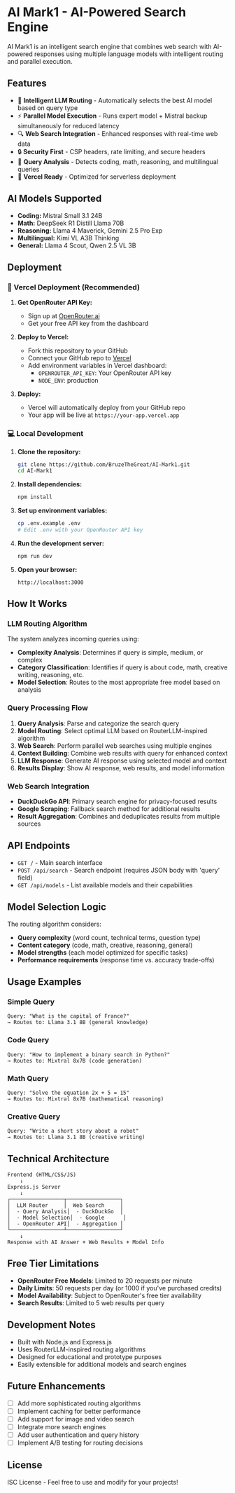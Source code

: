 # AI Mark1 - AI-Powered Search Engine

AI Mark1 is an intelligent search engine that combines web search with AI-powered responses using multiple language models with intelligent routing and parallel execution.

## Features

- 🤖 **Intelligent LLM Routing** - Automatically selects the best AI model based on query type
- ⚡ **Parallel Model Execution** - Runs expert model + Mistral backup simultaneously for reduced latency
- 🔍 **Web Search Integration** - Enhanced responses with real-time web data
- 🔒 **Security First** - CSP headers, rate limiting, and secure headers
- 🎯 **Query Analysis** - Detects coding, math, reasoning, and multilingual queries
- 🚀 **Vercel Ready** - Optimized for serverless deployment

## AI Models Supported

- **Coding:** Mistral Small 3.1 24B
- **Math:** DeepSeek R1 Distill Llama 70B  
- **Reasoning:** Llama 4 Maverick, Gemini 2.5 Pro Exp
- **Multilingual:** Kimi VL A3B Thinking
- **General:** Llama 4 Scout, Qwen 2.5 VL 3B

## Deployment

### 🚀 Vercel Deployment (Recommended)

1. **Get OpenRouter API Key:**
   - Sign up at [OpenRouter.ai](https://openrouter.ai/)
   - Get your free API key from the dashboard

2. **Deploy to Vercel:**
   - Fork this repository to your GitHub
   - Connect your GitHub repo to [Vercel](https://vercel.com/)
   - Add environment variables in Vercel dashboard:
     - `OPENROUTER_API_KEY`: Your OpenRouter API key
     - `NODE_ENV`: production

3. **Deploy:**
   - Vercel will automatically deploy from your GitHub repo
   - Your app will be live at `https://your-app.vercel.app`

### 💻 Local Development

1. **Clone the repository:**
   ```bash
   git clone https://github.com/BruzeTheGreat/AI-Mark1.git
   cd AI-Mark1
   ```

2. **Install dependencies:**
   ```bash
   npm install
   ```

3. **Set up environment variables:**
   ```bash
   cp .env.example .env
   # Edit .env with your OpenRouter API key
   ```

4. **Run the development server:**
   ```bash
   npm run dev
   ```

5. **Open your browser:**
   ```
   http://localhost:3000
   ```

## How It Works

### LLM Routing Algorithm

The system analyzes incoming queries using:
- **Complexity Analysis**: Determines if query is simple, medium, or complex
- **Category Classification**: Identifies if query is about code, math, creative writing, reasoning, etc.
- **Model Selection**: Routes to the most appropriate free model based on analysis

### Query Processing Flow

1. **Query Analysis**: Parse and categorize the search query
2. **Model Routing**: Select optimal LLM based on RouterLLM-inspired algorithm
3. **Web Search**: Perform parallel web searches using multiple engines
4. **Context Building**: Combine web results with query for enhanced context
5. **LLM Response**: Generate AI response using selected model and context
6. **Results Display**: Show AI response, web results, and model information

### Web Search Integration

- **DuckDuckGo API**: Primary search engine for privacy-focused results
- **Google Scraping**: Fallback search method for additional results
- **Result Aggregation**: Combines and deduplicates results from multiple sources

## API Endpoints

- `GET /` - Main search interface
- `POST /api/search` - Search endpoint (requires JSON body with 'query' field)
- `GET /api/models` - List available models and their capabilities

## Model Selection Logic

The routing algorithm considers:
- **Query complexity** (word count, technical terms, question type)
- **Content category** (code, math, creative, reasoning, general)
- **Model strengths** (each model optimized for specific tasks)
- **Performance requirements** (response time vs. accuracy trade-offs)

## Usage Examples

### Simple Query
```
Query: "What is the capital of France?"
→ Routes to: Llama 3.1 8B (general knowledge)
```

### Code Query
```
Query: "How to implement a binary search in Python?"
→ Routes to: Mixtral 8x7B (code generation)
```

### Math Query
```
Query: "Solve the equation 2x + 5 = 15"
→ Routes to: Mixtral 8x7B (mathematical reasoning)
```

### Creative Query
```
Query: "Write a short story about a robot"
→ Routes to: Llama 3.1 8B (creative writing)
```

## Technical Architecture

```
Frontend (HTML/CSS/JS)
    ↓
Express.js Server
    ↓
┌─────────────────┬─────────────────┐
│  LLM Router     │  Web Search     │
│  - Query Analysis│  - DuckDuckGo  │
│  - Model Selection│  - Google      │
│  - OpenRouter API│  - Aggregation │
└─────────────────┴─────────────────┘
    ↓
Response with AI Answer + Web Results + Model Info
```

## Free Tier Limitations

- **OpenRouter Free Models**: Limited to 20 requests per minute
- **Daily Limits**: 50 requests per day (or 1000 if you've purchased credits)
- **Model Availability**: Subject to OpenRouter's free tier availability
- **Search Results**: Limited to 5 web results per query

## Development Notes

- Built with Node.js and Express.js
- Uses RouterLLM-inspired routing algorithms
- Designed for educational and prototype purposes
- Easily extensible for additional models and search engines

## Future Enhancements

- [ ] Add more sophisticated routing algorithms
- [ ] Implement caching for better performance
- [ ] Add support for image and video search
- [ ] Integrate more search engines
- [ ] Add user authentication and query history
- [ ] Implement A/B testing for routing decisions

## License

ISC License - Feel free to use and modify for your projects!